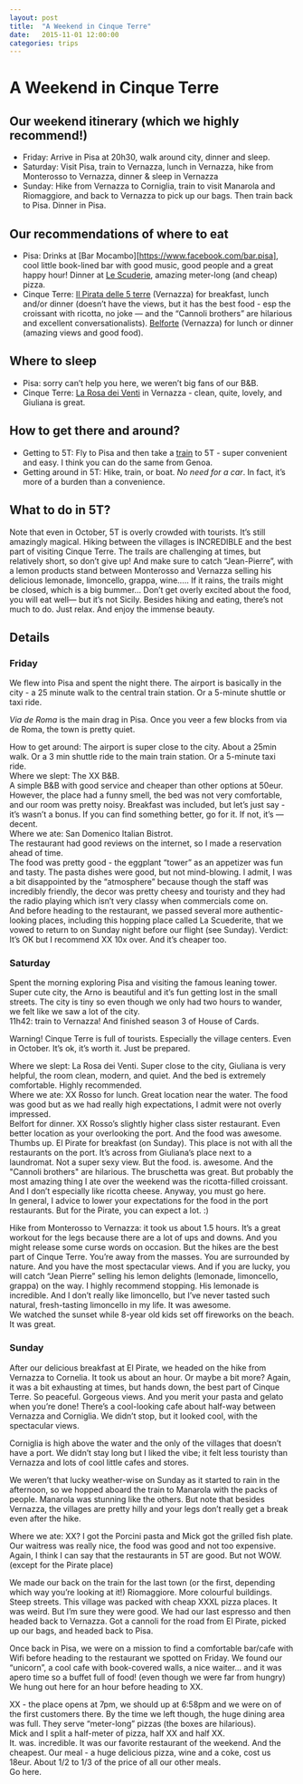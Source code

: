 ```yaml
---
layout: post
title:  "A Weekend in Cinque Terre"
date:   2015-11-01 12:00:00
categories: trips
---
```


# A Weekend in Cinque Terre #

## Our weekend itinerary (which we highly recommend!) ##

- Friday: Arrive in Pisa at 20h30, walk around city, dinner and sleep.
- Saturday: Visit Pisa, train to Vernazza, lunch in Vernazza, hike from Monterosso to Vernazza, dinner & sleep in Vernazza
- Sunday: Hike from Vernazza to Corniglia, train to visit Manarola and Riomaggiore, and back to Vernazza to pick up our bags.  Then train back to Pisa.  Dinner in Pisa.  

## Our recommendations of where to eat ##

- Pisa: Drinks at [Bar Mocambo][https://www.facebook.com/bar.pisa], cool little book-lined bar with good music, good people and a great happy hour!  Dinner at [Le Scuderie](https://www.facebook.com/pages/Pizzeria-Le-Scuderie-Pisa/189791677738694), amazing meter-long (and cheap) pizza.
- Cinque Terre: [Il Pirata delle 5 terre](http://www.ilpiratarooms.com/) (Vernazza) for breakfast, lunch and/or dinner (doesn’t have the views, but it has the best food - esp the croissant with ricotta, no joke — and the “Cannoli brothers” are hilarious and excellent conversationalists).  [Belforte](http://www.ristorantebelforte.it/) (Vernazza) for lunch or dinner (amazing views and good food).

## Where to sleep ##

- Pisa: sorry can’t help you here, we weren’t big fans of our B&B.   
- Cinque Terre: [La Rosa dei Venti](http://www.larosadeiventi-vernazza.it/) in Vernazza - clean, quite, lovely, and Giuliana is great.  

## How to get there and around? ##

- Getting to 5T: Fly to Pisa and then take a [train](https://www.lefrecce.it/B2CWeb/search.do?%20) to 5T - super convenient and easy.  I think you can do the same from Genoa.  
- Getting around in 5T: Hike, train, or boat.  *No need for a car*.  In fact, it’s more of a burden than a convenience.

## What to do in 5T? ##

Note that even in October, 5T is overly crowded with tourists.  It’s still amazingly magical.
Hiking between the villages is INCREDIBLE and the best part of visiting Cinque Terre. The trails are challenging at times, but relatively short, so don’t give up!  And make sure to catch “Jean-Pierre”,  with a lemon products stand between Monterosso and Vernazza selling his delicious lemonade, limoncello, grappa, wine…..
If it rains, the trails might be closed, which is a big bummer…
Don’t get overly excited about the food, you will eat well— but it’s not Sicily.
Besides hiking and eating, there’s not much to do.  Just relax.  And enjoy the immense beauty.





## Details ##


### Friday ###

We flew into Pisa and spent the night there.  The airport is basically in the city - a 25 minute walk to the central train station. Or a 5-minute shuttle or taxi ride.  

*Via de Roma* is the main drag in Pisa.  Once you veer a few blocks from via de Roma, the town is pretty quiet.  



How to get around: The airport is super close to the city.  About a 25min walk.  Or a 3 min shuttle ride to the main train station.  Or a 5-minute taxi ride.  
Where we slept: The XX B&B.  
A simple B&B with good service and cheaper than other options at 50eur.  However, the place had a funny smell, the bed was not very comfortable, and our room was pretty noisy.  Breakfast was included, but let’s just say - it’s wasn’t a bonus.  If you can find something better, go for it.  If not, it’s — decent.  
Where we ate: San Domenico Italian Bistrot.  
The restaurant had good reviews on the internet, so I made a reservation ahead of time.  
The food was pretty good - the eggplant “tower” as an appetizer was fun and tasty.  The pasta dishes were good, but not mind-blowing.  I admit, I was a bit disappointed by the “atmosphere” because though the staff was incredibly friendly, the decor was pretty cheesy and touristy and they had the radio playing which isn’t very classy when commercials come on.  
And before heading to the restaurant, we passed several more authentic-looking places, including this hopping place called La Scuederite, that we vowed to return to on Sunday night before our flight (see Sunday).
Verdict: It’s OK but I recommend XX 10x over.  And it’s cheaper too.  

### Saturday ###

Spent the morning exploring Pisa and visiting the famous leaning tower.  Super cute city, the Arno is beautiful and it’s fun getting lost in the small streets.  The city is tiny so even though we only had two hours to wander, we felt like we saw a lot of the city.  
11h42: train to Vernazza!  And finished season 3 of House of Cards.  

Warning!  Cinque Terre is full of tourists.  Especially the village centers.  Even in October.  It’s ok, it’s worth it.  Just be prepared.  

Where we slept: La Rosa dei Venti.  Super close to the city, Giuliana is very helpful, the room clean, modern, and quiet.  And the bed is extremely comfortable.  Highly recommended.  
Where we ate:
XX Rosso for lunch. Great location near the water.  The food was good but as we had really high expectations, I admit were not overly impressed.  
Belfort for dinner.  XX Rosso’s slightly higher class sister restaurant. Even better location as your overlooking the port.  And the food was awesome.  Thumbs up.
El Pirate for breakfast (on Sunday).  This place is not with all the restaurants on the port.  It’s across from Giuliana’s place next to a laundromat.  Not a super sexy view.  But the food. is. awesome.  And the "Cannoli brothers" are hilarious.  The bruschetta was great.  But probably the most amazing thing I ate over the weekend was the ricotta-filled croissant.  And I don’t especially like ricotta cheese.  Anyway, you must go here.  
In general, I advice to lower your expectations for the food in the port restaurants.  But for the Pirate, you can expect a lot.  :)

Hike from Monterosso to Vernazza: it took us about 1.5 hours.  It’s a great workout for the legs because there are a lot of ups and downs.  And you might release some curse words on occasion.  But the hikes are the best part of Cinque Terre.  You’re away from the masses.  You are surrounded by nature.  And you have the most spectacular views.
And if you are lucky, you will catch “Jean Pierre” selling his lemon delights (lemonade, limoncello, grappa) on the way.  I highly recommend stopping.  His lemonade is incredible.  And I don’t really like limoncello, but I’ve never tasted such natural, fresh-tasting limoncello in my life.  It was awesome.  
We watched the sunset while 8-year old kids set off fireworks on the beach.  It was great.  


### Sunday ###

After our delicious breakfast at El Pirate, we headed on the hike from Vernazza to Cornelia.  It took us about an hour.  Or maybe a bit more?  Again, it was a bit exhausting at times, but hands down, the best part of Cinque Terre.  So peaceful.  Gorgeous views.  And you merit your pasta and gelato when you’re done!
There’s a cool-looking cafe about half-way between Vernazza and Corniglia.  We didn’t stop, but it looked cool, with the spectacular views.  

Corniglia is high above the water and the only of the villages that doesn’t have a port.  We didn’t stay long but I liked the vibe; it felt less touristy than Vernazza and lots of cool little cafes and stores.  

We weren’t that lucky weather-wise on Sunday as it started to rain in the afternoon, so we hopped aboard the train to Manarola with the packs of people.  Manarola was stunning like the others.  But note that besides Vernazza, the villages are pretty hilly and your legs don’t really get a break even after the hike.  

Where we ate: XX?  I got the Porcini pasta and Mick got the grilled fish plate.  Our waitress was really nice, the food was good and not too expensive.  
Again, I think I can say that the restaurants in 5T are good.  But not WOW.  (except for the Pirate place)

We made our back on the train for the last town (or the first, depending which way you’re looking at it!) Riomaggiore.  More colourful buildings.  Steep streets.  This village was packed with cheap XXXL pizza places.  It was weird.  But I’m sure they were good.  We had our last espresso and then headed back to Vernazza.
Got a cannoli for the road from El Pirate, picked up our bags, and headed back to Pisa.

Once back in Pisa, we were on a mission to find a comfortable bar/cafe with Wifi before heading to the restaurant we spotted on Friday.  We found our “unicorn”, a cool cafe with book-covered walls, a nice waiter… and it was apero time so a buffet full of food! (even though we were far from hungry)
We hung out here for an hour before heading to XX.

XX - the place opens at 7pm, we should up at 6:58pm and we were on of the first customers there.  By the time we left though, the huge dining area was full.  They serve “meter-long” pizzas (the boxes are hilarious).  
Mick and I split a half-meter of pizza, half XX and half XX.  
It.  was.  incredible.  It was our favorite restaurant of the weekend.  And the cheapest.  Our meal - a huge delicious pizza, wine and a coke, cost us 18eur.  About 1/2 to 1/3 of the price of all our other meals.  
Go here.
